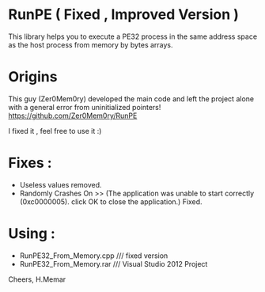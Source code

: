 # RunPE ( Fixed , Improved Version )
This library helps you to execute a PE32 process in the same address space as the host process from memory by bytes arrays.

# Origins
This guy (Zer0Mem0ry) developed the main code and left the project alone with a general error from uninitialized pointers!
https://github.com/Zer0Mem0ry/RunPE

I fixed it , feel free to use it :)

# Fixes :
- Useless values removed.
- Randomly Crashes On >> (The application was unable to start correctly (0xc0000005). click OK to close the application.) Fixed.


# Using :
- RunPE32_From_Memory.cpp /// fixed version
- RunPE32_From_Memory.rar /// Visual Studio 2012 Project

Cheers,
H.Memar
